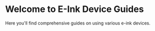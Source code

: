 # Welcome to E-Ink Device Guides
Here you'll find comprehensive guides on using various e-ink devices.
